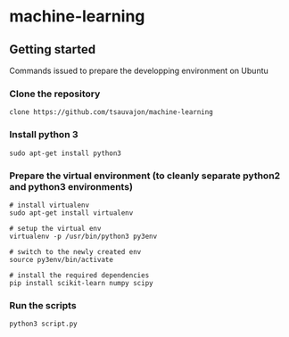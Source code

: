 # machine-learning

## Getting started

Commands issued to prepare the developping environment on Ubuntu

### Clone the repository
``` shell
clone https://github.com/tsauvajon/machine-learning
```
### Install python 3
``` shell
sudo apt-get install python3
```

### Prepare the virtual environment (to cleanly separate python2 and python3 environments)
``` shell
# install virtualenv
sudo apt-get install virtualenv

# setup the virtual env
virtualenv -p /usr/bin/python3 py3env

# switch to the newly created env
source py3env/bin/activate

# install the required dependencies
pip install scikit-learn numpy scipy
```

### Run the scripts
``` shell
python3 script.py
```

